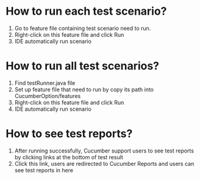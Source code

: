 
# How to run each test scenario?
  1. Go to feature file containing test scenario need to run.
  2. Right-click on this feature file and click Run
  3. IDE automatically run scenario

# How to run all test scenarios?
  1. Find testRunner.java file
  2. Set up feature file that need to run by copy its path into CucumberOption/features
  3. Right-click on this feature file and click Run
  4. IDE automatically run scenario
  
# How to see test reports?
  1. After running successfully, Cucumber support users to see test reports by clicking links at the bottom of test result
  2. Click this link, users are redirected to Cucumber Reports and users can see test reports in here



